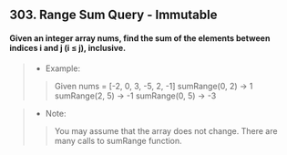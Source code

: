 ## 303. Range Sum Query - Immutable
#### Given an integer array nums, find the sum of the elements between indices i and j (i ≤ j), inclusive.

>* Example:
>> Given nums = [-2, 0, 3, -5, 2, -1]
>> sumRange(0, 2) -> 1
>> sumRange(2, 5) -> -1
>> sumRange(0, 5) -> -3

>* Note:
>> You may assume that the array does not change.
>> There are many calls to sumRange function.
